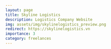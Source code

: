 ```yaml
---
layout: page
title: Skyline Logistics
description: Logistics Company Website
img: assets/img/skylinelogistics_preview.png
redirect: https://skylinelogistics.vn
importance: 3
category: freelances
---
```


